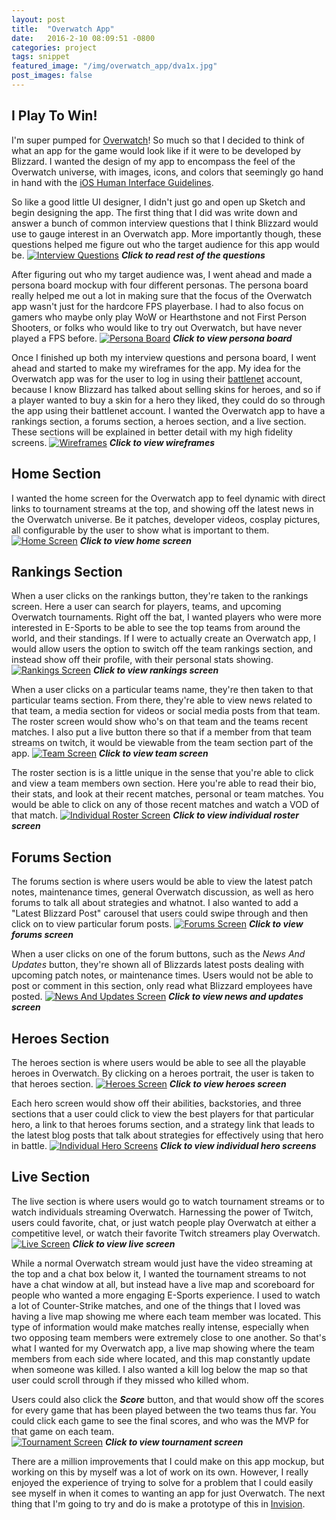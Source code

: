 ```yaml
---
layout: post
title:  "Overwatch App"
date:   2016-2-10 08:09:51 -0800
categories: project
tags: snippet
featured_image: "/img/overwatch_app/dva1x.jpg"
post_images: false
---
```

## I Play To Win!

I'm super pumped for [Overwatch](http://us.battle.net/overwatch/en/game/)!  So much so that I decided to think of what an app for the game would look like if it were to be developed by Blizzard.  I wanted the design of my app to encompass the feel of the Overwatch universe, with images, icons, and colors that seemingly go hand in hand with the [iOS Human Interface Guidelines](https://developer.apple.com/library/ios/documentation/UserExperience/Conceptual/MobileHIG/).   

So like a good little UI designer, I didn't just go and open up Sketch and begin designing the app.  The first thing that I did was write down and answer a bunch of common interview questions that I think Blizzard would use to gauge interest in an Overwatch app.  More importantly though, these questions helped me figure out who the target audience for this app would be.
[![Interview Questions](/img/overwatch_app/interviewquestions.png "Wireframes")](/img/overwatch_app/Questions1x.jpg)
**_Click to read rest of the questions_**

After figuring out who my target audience was, I went ahead and made a persona board mockup with four different personas.  The persona board really helped me out a lot in making sure that the focus of the Overwatch app wasn't just for the hardcore FPS playerbase. I had to also focus on gamers who maybe only play WoW or Hearthstone and not First Person Shooters, or folks who would like to try out Overwatch, but have never played a FPS before.
[![Persona Board](/img/overwatch_app/persona.png "Persona Board")](/img/overwatch_app/PersonaTemplate.png)
**_Click to view persona board_**

Once I finished up both my interview questions and persona board, I went ahead and started to make my wireframes for the app.  My idea for the Overwatch app was for the user to log in using their [battlenet](http://us.battle.net/en/) account, because I know Blizzard has talked about selling skins for heroes, and so if a player wanted to buy a skin for a hero they liked, they could do so through the app using their battlenet account.  I wanted the Overwatch app to have a rankings section, a forums section, a heroes section, and a live section.  These sections will be explained in better detail with my high fidelity screens.
[![Wireframes](/img/overwatch_app/wireframes.png "Wireframes")](/img/overwatch_app/wireframeall.png)
**_Click to view wireframes_**

## Home Section

I wanted the home screen for the Overwatch app to feel dynamic with direct links to tournament streams at the top, and showing off the latest news in the Overwatch universe.  Be it patches, developer videos, cosplay pictures, all configurable by the user to show what is important to them.  
[![Home Screen](/img/overwatch_app/overwatchHome1x.jpg "Home Screen")](/img/overwatch_app/overWatchHomescreen1x.jpg)
**_Click to view home screen_**

## Rankings Section

When a user clicks on the rankings button, they're taken to the rankings screen.  Here a user can search for players, teams, and upcoming Overwatch tournaments.  Right off the bat, I wanted players who were more interested in E-Sports to be able to see the top teams from around the world, and their standings.  If I were to actually create an Overwatch app, I would allow users the option to switch off the team rankings section, and instead show off their profile, with their personal stats showing.
[![Rankings Screen](/img/overwatch_app/Rankings1x.jpg "Rankings Screen")](/img/overwatch_app/Rankings1x.jpg)
**_Click to view rankings screen_**

When a user clicks on a particular teams name, they're then taken to that particular teams section.  From there, they're able to view news related to that team, a media section for videos or social media posts from that team. The roster screen would show who's on that team and the teams recent matches. I also put a live button there so that if a member from that team streams on twitch, it would be viewable from the team section part of the app.
[![Team Screen](/img/overwatch_app/teamMembersScreen1x.jpg "Team Screen")](/img/overwatch_app/teamMemberScreenLong1x.jpg)
**_Click to view team screen_**

The roster section is is a little unique in the sense that you're able to click and view a team members own section.  Here you're able to read their bio, their stats, and look at their recent matches, personal or team matches.  You would be able to click on any of those recent matches and watch a VOD of that match.
[![Individual Roster Screen](/img/overwatch_app/individualRoster1x.jpg "Individual Roster Screen")](/img/overwatch_app/indRosterLong1x.jpg)
**_Click to view individual roster screen_**

## Forums Section

The forums section is where users would be able to view the latest patch notes, maintenance times, general Overwatch discussion, as well as hero forums to talk all about strategies and whatnot.  I also wanted to add a "Latest Blizzard Post" carousel that users could swipe through and then click on to view particular forum posts.
[![Forums Screen](/img/overwatch_app/forums1x.jpg "Forums Screen")](/img/overwatch_app/forums1x.jpg)
**_Click to view forums screen_**

When a user clicks on one of the forum buttons, such as the _News And Updates_ button, they're shown all of Blizzards latest posts dealing with upcoming patch notes, or maintenance times.  Users would not be able to post or comment in this section, only read what Blizzard employees have posted.
[![News And Updates Screen](/img/overwatch_app/newsAndUpdates1x.jpg "News And Updates Screen")](/img/overwatch_app/newsAndUpdatesLong1x.jpg)
**_Click to view news and updates screen_**

## Heroes Section

The heroes section is where users would be able to see all the playable heroes in Overwatch.  By clicking on a heroes portrait, the user is taken to that heroes section.
[![Heroes Screen](/img/overwatch_app/heroes1x.jpg "Heroes Screen")](/img/overwatch_app/heroes1x.jpg)
**_Click to view heroes screen_**

Each hero screen would show off their abilities, backstories, and three sections that a user could click to view the best players for that particular hero, a link to that heroes forums section, and a strategy link that leads to the latest blog posts that talk about strategies for effectively using that hero in battle.
[![Individual Hero Screens](/img/overwatch_app/indvHeroes1x.jpg "Individual Hero Screens")](/img/overwatch_app/heroeslong1x.jpg)
**_Click to view individual hero screens_**

## Live Section

The live section is where users would go to watch tournament streams or to watch individuals streaming Overwatch.  Harnessing the power of Twitch, users could favorite, chat, or just watch people play Overwatch at either a competitive level, or watch their favorite Twitch streamers play Overwatch.
[![Live Screen](/img/overwatch_app/live1x.jpg "Live Screen")](/img/overwatch_app/liveHomeLong@1x.jpg)
**_Click to view live screen_**

While a normal Overwatch stream would just have the video streaming at the top and a chat box below it, I wanted the tournament streams to not have a chat window at all, but instead have a live map and scoreboard for people who wanted a more engaging E-Sports experience.  I used to watch a lot of Counter-Strike matches, and one of the things that I loved was having a live map showing me where each team member was located.  This type of information would make matches really intense, especially when two opposing team members were extremely close to one another.  So that's what I wanted for my Overwatch app, a live map showing where the team members from each side where located, and this map constantly update when someone was killed.  I also wanted a kill log below the map so that user could scroll through if they missed who killed whom.  

Users could also click the **_Score_** button, and that would show off the scores for every game that has been played between the two teams thus far.  You could click each game to see the final scores, and who was the MVP for that game on each team.  
[![Tournament Screen](/img/overwatch_app/tournament1x.jpg "Tournament Screen")](/img/overwatch_app/tournamentStream1x.jpg)
**_Click to view tournament screen_**

There are a million improvements that I could make on this app mockup, but working on this by myself was a lot of work on its own.  However, I really enjoyed the experience of trying to solve for a problem that I could easily see myself in when it comes to wanting an app for just Overwatch.  The next thing that I'm going to try and do is make a prototype of this in [Invision](http://www.invisionapp.com/).
